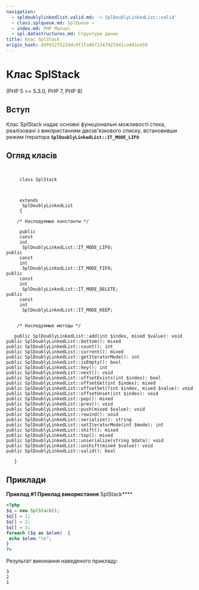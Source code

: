 ```yaml
---
navigation:
  - spldoublylinkedlist.valid.md: '« SplDoublyLinkedList::valid'
  - class.splqueue.md: SplQueue »
  - index.md: PHP Manual
  - spl.datastructures.md: Структури даних
title: Клас SplStack
origin_hash: ddf652f5224dc9f1fa9671347921941ca401ea50
---
```

# Клас SplStack

(PHP 5 >= 5.3.0, PHP 7, PHP 8)

## Вступ

Клас SplStack надає основні функціональні можливості стека, реалізовані з використанням двозв'язкового списку, встановивши режим ітератора **`SplDoublyLinkedList::IT_MODE_LIFO`**

## Огляд класів

```classsynopsis

    
     class SplStack
    

    
     extends
      SplDoublyLinkedList
     {

    /* Наследуемые константы */
    
     public
     const
     int
      SplDoublyLinkedList::IT_MODE_LIFO;
public
     const
     int
      SplDoublyLinkedList::IT_MODE_FIFO;
public
     const
     int
      SplDoublyLinkedList::IT_MODE_DELETE;
public
     const
     int
      SplDoublyLinkedList::IT_MODE_KEEP;


    /* Наследуемые методы */
    
   public SplDoublyLinkedList::add(int $index, mixed $value): void
public SplDoublyLinkedList::bottom(): mixed
public SplDoublyLinkedList::count(): int
public SplDoublyLinkedList::current(): mixed
public SplDoublyLinkedList::getIteratorMode(): int
public SplDoublyLinkedList::isEmpty(): bool
public SplDoublyLinkedList::key(): int
public SplDoublyLinkedList::next(): void
public SplDoublyLinkedList::offsetExists(int $index): bool
public SplDoublyLinkedList::offsetGet(int $index): mixed
public SplDoublyLinkedList::offsetSet(?int $index, mixed $value): void
public SplDoublyLinkedList::offsetUnset(int $index): void
public SplDoublyLinkedList::pop(): mixed
public SplDoublyLinkedList::prev(): void
public SplDoublyLinkedList::push(mixed $value): void
public SplDoublyLinkedList::rewind(): void
public SplDoublyLinkedList::serialize(): string
public SplDoublyLinkedList::setIteratorMode(int $mode): int
public SplDoublyLinkedList::shift(): mixed
public SplDoublyLinkedList::top(): mixed
public SplDoublyLinkedList::unserialize(string $data): void
public SplDoublyLinkedList::unshift(mixed $value): void
public SplDoublyLinkedList::valid(): bool

   }
```

## Приклади

**Приклад #1 Приклад використання** SplStack\*\*\*\*

```php
<?php
$q = new SplStack();
$q[] = 1;
$q[] = 2;
$q[] = 3;
foreach ($q as $elem)  {
 echo $elem."\n";
}
?>
```

Результат виконання наведеного прикладу:

```
3
2
1
```
